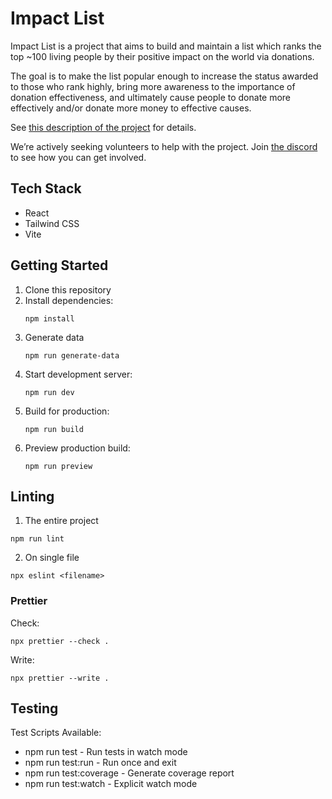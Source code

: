 # Impact List

Impact List is a project that aims to build and maintain a list which ranks the top ~100 living people by their positive impact on the world via donations.

The goal is to make the list popular enough to increase the status awarded to those who rank highly, bring more awareness to the importance of donation effectiveness, and ultimately cause people to donate more effectively and/or donate more money to effective causes.

See [this description of the project](https://forum.effectivealtruism.org/posts/LCJa4AAi7YBcyro2H/proposal-impact-list-like-the-forbes-list-except-for-impact) for details.

We’re actively seeking volunteers to help with the project. Join [the discord](https://discord.gg/6GNre8U2ta) to see how you can get involved.

## Tech Stack

- React
- Tailwind CSS
- Vite

## Getting Started

1. Clone this repository
2. Install dependencies:
   ```
   npm install
   ```
3. Generate data
   ```
   npm run generate-data
   ```
4. Start development server:
   ```
   npm run dev
   ```
5. Build for production:
   ```
   npm run build
   ```
6. Preview production build:
   ```
   npm run preview
   ```

## Linting

1. The entire project

```
npm run lint
```

2. On single file

```
npx eslint <filename>
```

### Prettier

Check:

```
npx prettier --check .
```

Write:

```
npx prettier --write .
```

## Testing

Test Scripts Available:

- npm run test - Run tests in watch mode
- npm run test:run - Run once and exit
- npm run test:coverage - Generate coverage report
- npm run test:watch - Explicit watch mode